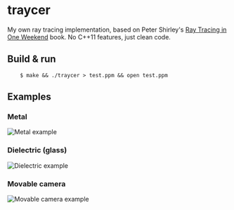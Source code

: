 traycer
=======

My own ray tracing implementation, based on Peter Shirley's [Ray Tracing in One
Weekend][shirley] book. No C++11 features, just clean code.

Build & run
-----------

        $ make && ./traycer > test.ppm && open test.ppm

Examples
--------

### Metal

![Metal example](https://github.com/mkirchner/traycer/blob/master/examples/metal.png)

### Dielectric (glass)

![Dielectric example](https://github.com/mkirchner/traycer/blob/master/examples/dielectric.png)

### Movable camera

![Movable camera example](https://github.com/mkirchner/traycer/blob/master/examples/movable_cam.png)

[shirley]: https://github.com/petershirley/raytracinginoneweekend
